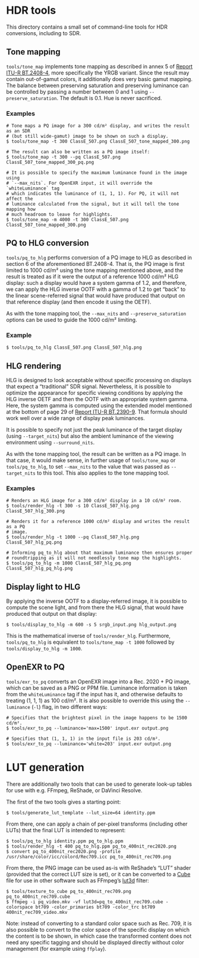 # HDR tools

This directory contains a small set of command-line tools for HDR conversions,
including to SDR.

## Tone mapping

`tools/tone_map` implements tone mapping as described in annex 5 of
[Report ITU-R BT.2408-4](https://www.itu.int/pub/R-REP-BT.2408-4-2021), more
specifically the YRGB variant. Since the result may contain out-of-gamut colors,
it additionally does very basic gamut mapping. The balance between preserving
saturation and preserving luminance can be controlled by passing a number
between 0 and 1 using `--preserve_saturation`. The default is 0.1. Hue is never
sacrificed.

### Examples

```shell
# Tone maps a PQ image for a 300 cd/m² display, and writes the result as an SDR
# (but still wide-gamut) image to be shown on such a display.
$ tools/tone_map -t 300 ClassE_507.png ClassE_507_tone_mapped_300.png

# The result can also be written as a PQ image itself:
$ tools/tone_map -t 300 --pq ClassE_507.png ClassE_507_tone_mapped_300_pq.png

# It is possible to specify the maximum luminance found in the image using
# `--max_nits`. For OpenEXR input, it will override the `whiteLuminance` tag
# which indicates the luminance of (1, 1, 1). For PQ, it will not affect the
# luminance calculated from the signal, but it will tell the tone mapping how
# much headroom to leave for highlights.
$ tools/tone_map -m 4000 -t 300 ClassE_507.png ClassE_507_tone_mapped_300.png
```

## PQ to HLG conversion

`tools/pq_to_hlg` performs conversion of a PQ image to HLG as described in
section 6 of the aforementioned BT.2408-4. That is, the PQ image is first
limited to 1000 cd/m² using the tone mapping mentioned above, and the result is
treated as if it were the output of a reference 1000 cd/m² HLG display: such a
display  would have a system gamma of 1.2, and therefore, we can apply the
HLG inverse OOTF with a gamma of 1.2 to get “back” to the linear scene-referred
signal that would have produced that output on that reference display (and then
encode it using the OETF).

As with the tone mapping tool, the `--max_nits` and `--preserve_saturation`
options can be used to guide the 1000 cd/m² limiting.

### Example

```shell
$ tools/pq_to_hlg ClassE_507.png ClassE_507_hlg.png
```

## HLG rendering

HLG is designed to look acceptable without specific processing on displays that
expect a “traditional” SDR signal. Nevertheless, it is possible to optimize the
appearance for specific viewing conditions by applying the HLG inverse OETF and
then the OOTF with an appropriate system gamma. Here, the system gamma is
computed using  the extended model mentioned at the bottom of page 29 of
[Report ITU-R BT.2390-9](https://www.itu.int/pub/R-REP-BT.2390-9-2021). That
formula should work well over a wide range of display peak luminances.

It is possible to specify not just the peak luminance of the target display
(using `--target_nits`) but also the ambient luminance of the viewing
environment using `--surround_nits`.

As with the tone mapping tool, the result can be written as a PQ image. In that
case, it would make sense, in further usage of `tools/tone_map` or
`tools/pq_to_hlg`, to set `--max_nits` to the value that was passed as
`--target_nits` to this tool. This also applies to the tone mapping tool.

### Examples

```shell
# Renders an HLG image for a 300 cd/m² display in a 10 cd/m² room.
$ tools/render_hlg -t 300 -s 10 ClassE_507_hlg.png ClassE_507_hlg_300.png

# Renders it for a reference 1000 cd/m² display and writes the result as a PQ
# image.
$ tools/render_hlg -t 1000 --pq ClassE_507_hlg.png ClassE_507_hlg_pq.png

# Informing pq_to_hlg about that maximum luminance then ensures proper
# roundtripping as it will not needlessly tone map the highlights.
$ tools/pq_to_hlg -m 1000 ClassE_507_hlg_pq.png ClassE_507_hlg_pq_hlg.png
```

## Display light to HLG

By applying the inverse OOTF to a display-referred image, it is possible to
compute the scene light, and from there the HLG signal, that would have
produced that output on that display:

```shell
$ tools/display_to_hlg -m 600 -s 5 srgb_input.png hlg_output.png
```

This is the mathematical inverse of `tools/render_hlg`. Furthermore,
`tools/pq_to_hlg` is equivalent to `tools/tone_map -t 1000` followed by
`tools/display_to_hlg -m 1000`.

## OpenEXR to PQ

`tools/exr_to_pq` converts an OpenEXR image into a Rec. 2020 + PQ image, which
can be saved as a PNG or PPM file. Luminance information is taken from the
`whiteLuminance` tag if the input has it, and otherwise defaults to treating
(1, 1, 1) as 100 cd/m². It is also possible to override this using the
`--luminance` (`-l`) flag, in two different ways:

```shell
# Specifies that the brightest pixel in the image happens to be 1500 cd/m².
$ tools/exr_to_pq --luminance='max=1500' input.exr output.png

# Specifies that (1, 1, 1) in the input file is 203 cd/m².
$ tools/exr_to_pq --luminance='white=203' input.exr output.png
```

# LUT generation

There are additionally two tools that can be used to generate look-up tables
for use with e.g. FFmpeg, ReShade, or DaVinci Resolve.

The first of the two tools gives a starting point:

```shell
$ tools/generate_lut_template --lut_size=64 identity.ppm
```

From there, one can apply a chain of per-pixel transforms (including other
LUTs) that the final LUT is intended to represent:

```shell
$ tools/pq_to_hlg identity.ppm pq_to_hlg.ppm
$ tools/render_hlg -t 400 pq_to_hlg.ppm pq_to_400nit_rec2020.png
$ convert pq_to_400nit_rec2020.png -profile /usr/share/color/icc/colord/Rec709.icc pq_to_400nit_rec709.png
```

From there, the PNG image can be used as-is with ReShade’s “LUT” shader
(provided that the correct LUT size is set), or it can be converted to a
[Cube](https://wwwimages2.adobe.com/content/dam/acom/en/products/speedgrade/cc/pdfs/cube-lut-specification-1.0.pdf)
file for use in other software such as FFmpeg’s [lut3d](https://ffmpeg.org/ffmpeg-filters.html#lut3d-1)
filter:

```shell
$ tools/texture_to_cube pq_to_400nit_rec709.png pq_to_400nit_rec709.cube
$ ffmpeg -i pq_video.mkv -vf lut3d=pq_to_400nit_rec709.cube -colorspace bt709 -color_primaries bt709 -color_trc bt709 400nit_rec709_video.mkv
```

Note: instead of converting to a standard color space such as Rec. 709, it is
also possible to convert to the color space of the specific display on which
the content is to be shown, in which case the transformed content does not need
any specific tagging and should be displayed directly without color management
(for example using `ffplay`).
